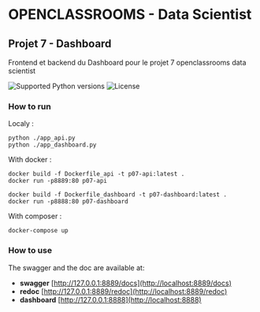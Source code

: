 # OPENCLASSROOMS - Data Scientist

## Projet 7 - Dashboard

Frontend et backend du Dashboard pour le projet 7 openclassrooms data scientist

<p>
  <img src="https://img.shields.io/badge/python-%3E%3D3.9-green" alt="Supported Python versions">
  <img src="https://img.shields.io/badge/license-MIT-blue" alt="License">
</p>

### How to run

Localy :

```console
python ./app_api.py
python ./app_dashboard.py
```

With docker :

```console
docker build -f Dockerfile_api -t p07-api:latest .
docker run -p8889:80 p07-api

docker build -f Dockerfile_dashboard -t p07-dashboard:latest .
docker run -p8888:80 p07-dashboard
```

With composer :

```console
docker-compose up
```

### How to use

The swagger and the doc are available at:
* **swagger** [http://127.0.0.1:8889/docs](http://localhost:8889/docs)
* **redoc** [http://127.0.0.1:8889/redoc](http://localhost:8889/redoc)
* **dashboard** [http://127.0.0.1:8888](http://localhost:8888)
